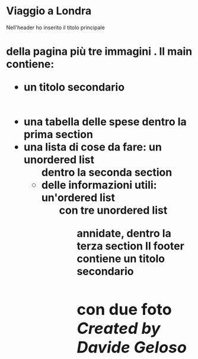 # Viaggio a Londra

Nell'header ho inserito il titolo principale <h1> della pagina più tre immagini <img>.
Il main contiene:
- un titolo secondario <h2>
- una tabella delle spese <table> dentro la prima section
- una lista di cose da fare: un unordered list <ul> dentro la seconda section
- delle informazioni utili: un'ordered list <ol> con tre unordered list <ul> annidate, dentro la terza section
Il footer contiene un titolo secondario <h2> con due foto <img>
_Created by Davide Geloso_

